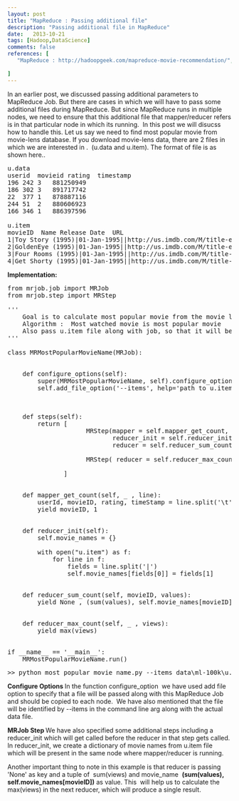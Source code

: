 ```yaml
---
layout: post
title: "MapReduce : Passing additional file"
description: "Passing additional file in MapReduce"
date:   2013-10-21
tags: [Hadoop,DataScience]
comments: false
references: [
   "MapReduce : http://hadoopgeek.com/mapreduce-movie-recommendation/",
   
]
---
```


In an earlier post, we discussed passing additional parameters to MapReduce Job. But there are cases in which we will have to pass some additional files during MapReduce. But since MapReduce runs in multiple nodes, we need to ensure that this additional file that mapper/reducer refers is in that particular node in which its running.  In this post we will disucss how to handle this. Let us say we need to find most popular movie from movie-lens database. If you download movie-lens data, there are 2 files in which we are interested in .  (u.data and u.item). The format of file is as shown here..<!--more-->  

<pre class="lang:default decode:true">u.data
userid  movieid rating  timestamp 
196	242	3	881250949
186	302	3	891717742
22	377	1	878887116
244	51	2	880606923
166	346	1	886397596

u.item
movieID  Name Release Date  URL
1|Toy Story (1995)|01-Jan-1995||http://us.imdb.com/M/title-exact?|...
2|GoldenEye (1995)|01-Jan-1995||http://us.imdb.com/M/title-exact|..
3|Four Rooms (1995)|01-Jan-1995||http://us.imdb.com/M/title-exact?|...
4|Get Shorty (1995)|01-Jan-1995||http://us.imdb.com/M/title-exact?|..
</pre>
<strong>Implementation:
</strong>
<pre class="lang:python decode:true">from mrjob.job import MRJob
from mrjob.step import MRStep

'''
    Goal is to calculate most popular movie from the movie lens data 
    Algorithm :  Most watched movie is most popular movie
    Also pass u.item file along with job, so that it will be available in    each nodes, so we can map movieID to a moviename
'''

class MRMostPopularMovieName(MRJob):


    def configure_options(self):
        super(MRMostPopularMovieName, self).configure_options()
        self.add_file_option('--items', help='path to u.item') 



    def steps(self):
        return [
                     MRStep(mapper = self.mapper_get_count,
                            reducer_init = self.reducer_init,
                            reducer = self.reducer_sum_count),

                     MRStep( reducer = self.reducer_max_count)

               ]


    def mapper_get_count(self, _ , line):
        userId, movieID, rating, timeStamp = line.split('\t')
        yield movieID, 1


    def reducer_init(self):
        self.movie_names = {}

        with open("u.item") as f:
            for line in f:
                fields = line.split('|')
                self.movie_names[fields[0]] = fields[1]

    
    def reducer_sum_count(self, movieID, values):
        yield None , (sum(values), self.movie_names[movieID])
        

    def reducer_max_count(self, _ , views):
        yield max(views)


if __name__ == '__main__':
    MRMostPopularMovieName.run()</pre>
<pre class="lang:default decode:true">&gt;&gt; python most_popular_movie_name.py --items data\ml-100k\u.item data\ml-100k\u.data</pre>
<strong>Configure Options
</strong>In the function configure_option  we have used add file option to specify that a file will be passed along with this MapReduce Job and should be copied to each node.  We have also mentioned that the file will be identified by --items in the command line arg along with the actual data file.

<strong>MRJob Step
</strong>We have also specified some additional steps including a reducer_init which will get called before the reducer in that step gets called. In reducer_init, we create a dictionary of movie names from u.item file which will be present in the same node where mapper/reducer is running.

Another important thing to note in this example is that reducer is passing 'None' as key and a tuple of  sum(views) and movie_name  <strong>(sum(values), self.movie_names[movieID])</strong> as value. This  will help us to calculate the max(views) in the next reducer, which will produce a single result. 